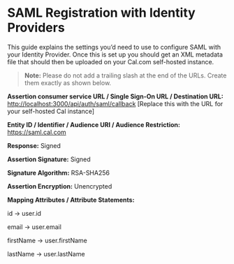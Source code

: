 # SAML Registration with Identity Providers

This guide explains the settings you’d need to use to configure SAML with your Identity Provider. Once this is set up you should get an XML metadata file that should then be uploaded on your Cal.com self-hosted instance.

> **Note:** Please do not add a trailing slash at the end of the URLs. Create them exactly as shown below.

**Assertion consumer service URL / Single Sign-On URL / Destination URL:** [http://localhost:3000/api/auth/saml/callback](http://localhost:3000/api/auth/saml/callback) [Replace this with the URL for your self-hosted Cal instance]

**Entity ID / Identifier / Audience URI / Audience Restriction:** https://saml.cal.com

**Response:** Signed

**Assertion Signature:** Signed

**Signature Algorithm:** RSA-SHA256

**Assertion Encryption:** Unencrypted

**Mapping Attributes / Attribute Statements:**

id -> user.id

email -> user.email

firstName -> user.firstName

lastName -> user.lastName
